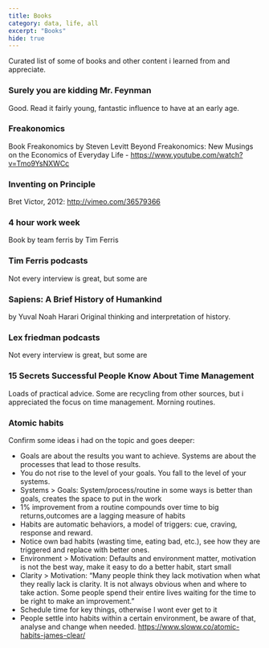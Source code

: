 ```yaml
---
title: Books
category: data, life, all
excerpt: "Books"
hide: true
---
```


Curated list of some of books and other content i learned from and appreciate.

### Surely you are kidding Mr. Feynman
Good. Read it fairly young, fantastic influence to have at an early age.

### Freakonomics
Book Freakonomics by Steven Levitt
Beyond Freakonomics: New Musings on the Economics of Everyday Life - https://www.youtube.com/watch?v=Tmo9YsNXWCc

### Inventing on Principle
Bret Victor, 2012: http://vimeo.com/36579366

### 4 hour work week 
Book by team ferris by Tim Ferris

### Tim Ferris podcasts
Not every interview is great, but some are

### Sapiens: A Brief History of Humankind
by Yuval Noah Harari
Original thinking and interpretation of history.

### Lex friedman podcasts
Not every interview is great, but some are

### 15 Secrets Successful People Know About Time Management 
Loads of practical advice. Some are recycling from other sources, but i appreciated the focus on time management. Morning routines.

### Atomic habits
Confirm some ideas i had on the topic and goes deeper: 
- Goals are about the results you want to achieve. Systems are about the processes that lead to those results.
- You do not rise to the level of your goals. You fall to the level of your systems.
- Systems > Goals: System/process/routine in some ways is better than goals, creates the space to put in the work
- 1% improvement from a routine compounds over time to big returns,outcomes are a lagging measure of habits
- Habits are automatic behaviors, a model of triggers: cue, craving, response and reward.
- Notice own bad habits (wasting time, eating bad, etc.), see how they are triggered and replace with better ones.
- Environment > Motivation: Defaults and environment matter, motivation is not the best way, make it easy to do a better habit, start small
- Clarity > Motivation:  “Many people think they lack motivation when what they really lack is clarity. It is not always obvious when and where to take action. Some people spend their entire lives waiting for the time to be right to make an improvement.”
- Schedule time for key things, otherwise I wont ever get to it
- People settle into habits within a certain environment, be aware of that, analyse and change when needed.
https://www.sloww.co/atomic-habits-james-clear/ 